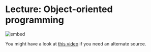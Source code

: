 # Lecture: Object-oriented programming

![embed](https://player.vimeo.com/video/372428821)

You might have a look at [this video](https://www.youtube.com/watch?v=apACNr7DC_s) if you need an alternate source.
